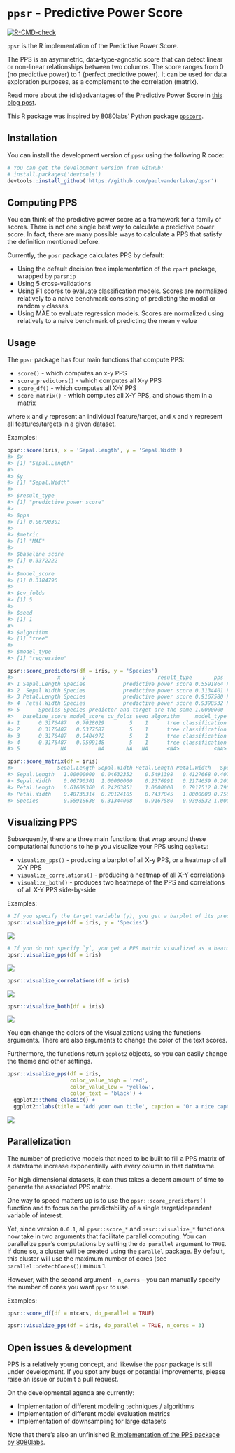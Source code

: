 
<!-- README.md is generated from README.Rmd. Please edit that file -->

# `ppsr` - Predictive Power Score

<!-- badges: start -->

[![R-CMD-check](https://github.com/paulvanderlaken/ppsr/workflows/R-CMD-check/badge.svg)](https://github.com/paulvanderlaken/ppsr/actions)
<!-- badges: end -->

`ppsr` is the R implementation of the Predictive Power Score.

The PPS is an asymmetric, data-type-agnostic score that can detect
linear or non-linear relationships between two columns. The score ranges
from 0 (no predictive power) to 1 (perfect predictive power). It can be
used for data exploration purposes, as a complement to the correlation
(matrix).

Read more about the (dis)advantages of the Predictive Power Score in
[this blog
post](https://towardsdatascience.com/rip-correlation-introducing-the-predictive-power-score-3d90808b9598).

This R package was inspired by 8080labs’ Python package
[`ppscore`](https://github.com/8080labs/ppscore).

## Installation

You can install the development version of `ppsr` using the following R
code:

``` r
# You can get the development version from GitHub:
# install.packages('devtools')
devtools::install_github('https://github.com/paulvanderlaken/ppsr')
```

## Computing PPS

You can think of the predictive power score as a framework for a family
of scores. There is not one single best way to calculate a predictive
power score. In fact, there are many possible ways to calculate a PPS
that satisfy the definition mentioned before.

Currently, the `ppsr` package calculates PPS by default:

  - Using the default decision tree implementation of the `rpart`
    package, wrapped by `parsnip`
  - Using 5 cross-validations
  - Using F1 scores to evaluate classification models. Scores are
    normalized relatively to a naive benchmark consisting of predicting
    the modal or random `y` classes
  - Using MAE to evaluate regression models. Scores are normalized using
    relatively to a naive benchmark of predicting the mean `y` value

## Usage

The `ppsr` package has four main functions that compute PPS:

  - `score()` - which computes an x-y PPS
  - `score_predictors()` - which computes all X-y PPS
  - `score_df()` - which computes all X-Y PPS
  - `score_matrix()` - which computes all X-Y PPS, and shows them in a
    matrix

where `x` and `y` represent an individual feature/target, and `X` and
`Y` represent all features/targets in a given dataset.

Examples:

``` r
ppsr::score(iris, x = 'Sepal.Length', y = 'Sepal.Width')
#> $x
#> [1] "Sepal.Length"
#> 
#> $y
#> [1] "Sepal.Width"
#> 
#> $result_type
#> [1] "predictive power score"
#> 
#> $pps
#> [1] 0.06790301
#> 
#> $metric
#> [1] "MAE"
#> 
#> $baseline_score
#> [1] 0.3372222
#> 
#> $model_score
#> [1] 0.3184796
#> 
#> $cv_folds
#> [1] 5
#> 
#> $seed
#> [1] 1
#> 
#> $algorithm
#> [1] "tree"
#> 
#> $model_type
#> [1] "regression"
```

``` r
ppsr::score_predictors(df = iris, y = 'Species')
#>              x       y                       result_type       pps      metric
#> 1 Sepal.Length Species            predictive power score 0.5591864 F1_weighted
#> 2  Sepal.Width Species            predictive power score 0.3134401 F1_weighted
#> 3 Petal.Length Species            predictive power score 0.9167580 F1_weighted
#> 4  Petal.Width Species            predictive power score 0.9398532 F1_weighted
#> 5      Species Species predictor and target are the same 1.0000000        <NA>
#>   baseline_score model_score cv_folds seed algorithm     model_type
#> 1      0.3176487   0.7028029        5    1      tree classification
#> 2      0.3176487   0.5377587        5    1      tree classification
#> 3      0.3176487   0.9404972        5    1      tree classification
#> 4      0.3176487   0.9599148        5    1      tree classification
#> 5             NA          NA       NA   NA      <NA>           <NA>
```

``` r
ppsr::score_matrix(df = iris)
#>              Sepal.Length Sepal.Width Petal.Length Petal.Width   Species
#> Sepal.Length   1.00000000  0.04632352    0.5491398   0.4127668 0.4075487
#> Sepal.Width    0.06790301  1.00000000    0.2376991   0.2174659 0.2012876
#> Petal.Length   0.61608360  0.24263851    1.0000000   0.7917512 0.7904907
#> Petal.Width    0.48735314  0.20124105    0.7437845   1.0000000 0.7561113
#> Species        0.55918638  0.31344008    0.9167580   0.9398532 1.0000000
```

## Visualizing PPS

Subsequently, there are three main functions that wrap around these
computational functions to help you visualize your PPS using `ggplot2`:

  - `visualize_pps()` - producing a barplot of all X-y PPS, or a heatmap
    of all X-Y PPS
  - `visualize_correlations()` - producing a heatmap of all X-Y
    correlations
  - `visualize_both()` - produces two heatmaps of the PPS and
    correlations of all X-Y PPS side-by-side

Examples:

``` r
# If you specify the target variable (y), you get a barplot of its predictors
ppsr::visualize_pps(df = iris, y = 'Species')
```

![](man/figures/README-PPS-barplot-1.png)<!-- -->

``` r
# If you do not specify `y`, you get a PPS matrix visualized as a heatmap 
ppsr::visualize_pps(df = iris)
```

![](man/figures/README-PPS-heatmap-1.png)<!-- -->

``` r
ppsr::visualize_correlations(df = iris)
```

![](man/figures/README-correlation-heatmap-1.png)<!-- -->

``` r
ppsr::visualize_both(df = iris)
```

![](man/figures/README-sbs-heatmap-1.png)<!-- -->

You can change the colors of the visualizations using the functions
arguments. There are also arguments to change the color of the text
scores.

Furthermore, the functions return `ggplot2` objects, so you can easily
change the theme and other settings.

``` r
ppsr::visualize_pps(df = iris,
                    color_value_high = 'red', 
                    color_value_low = 'yellow',
                    color_text = 'black') +
  ggplot2::theme_classic() +
  ggplot2::labs(title = 'Add your own title', caption = 'Or a nice caption')
```

![](man/figures/README-custom-plot-1.png)<!-- -->

## Parallelization

The number of predictive models that need to be built to fill a PPS
matrix of a dataframe increase exponentially with every column in that
dataframe.

For high dimensional datasets, it can thus takes a decent amount of time
to generate the associated PPS matrix.

One way to speed matters up is to use the `ppsr::score_predictors()`
function and to focus on the predictability of a single target/dependent
variable of interest.

Yet, since version `0.0.1`, all `ppsr::score_*` and `pssr::visualize_*`
functions now take in two arguments that facilitate parallel computing.
You can parallelize `ppsr`’s computations by setting the `do_parallel`
argument to `TRUE`. If done so, a cluster will be created using the
`parallel` package. By default, this cluster will use the maximum number
of cores (see `parallel::detectCores()`) minus 1.

However, with the second argument – `n_cores` – you can manually specify
the number of cores you want `ppsr` to use.

Examples:

``` r
ppsr::score_df(df = mtcars, do_parallel = TRUE)
```

``` r
ppsr::visualize_pps(df = iris, do_parallel = TRUE, n_cores = 3)
```

## Open issues & development

PPS is a relatively young concept, and likewise the `ppsr` package is
still under development. If you spot any bugs or potential improvements,
please raise an issue or submit a pull request.

On the developmental agenda are currently:

  - Implementation of different modeling techniques / algorithms
  - Implementation of different model evaluation metrics
  - Implementation of downsampling for large datasets

Note that there’s also an unfinished [R implementation of the PPS
package by 8080labs](https://github.com/8080labs/ppscoreR).
